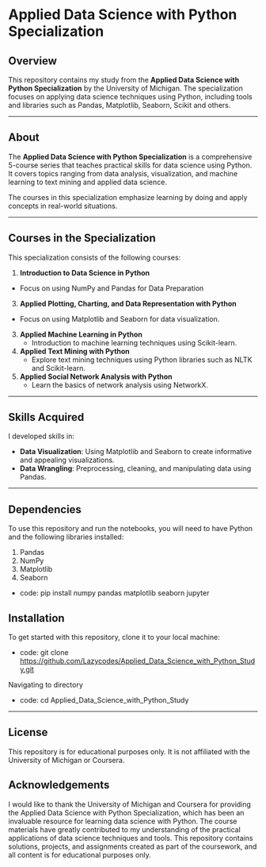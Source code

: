 # Applied Data Science with Python Specialization

## Overview

This repository contains my study from the **Applied Data Science with Python Specialization** by the University of Michigan. The specialization focuses on applying data science techniques using Python, including tools and libraries such as Pandas, Matplotlib, Seaborn, Scikit and others.

---

## About

The **Applied Data Science with Python Specialization** is a comprehensive 5-course series that teaches practical skills for data science using Python. It covers topics ranging from data analysis, visualization, and machine learning to text mining and applied data science.

The courses in this specialization emphasize learning by doing and apply concepts in real-world situations.

---

## Courses in the Specialization

This specialization consists of the following courses:

1.  **Introduction to Data Science in Python**
   - Focus on using NumPy and Pandas for Data Preparation
3.  **Applied Plotting, Charting, and Data Representation with Python**
   - Focus on using Matplotlib and Seaborn for data visualization.
3. **Applied Machine Learning in Python**
   - Introduction to machine learning techniques using Scikit-learn.
4. **Applied Text Mining with Python**
   - Explore text mining techniques using Python libraries such as NLTK and Scikit-learn.
5. **Applied Social Network Analysis with Python**
   - Learn the basics of network analysis using NetworkX.

---

## Skills Acquired

I developed skills in:

- **Data Visualization**: Using Matplotlib and Seaborn to create informative and appealing visualizations.
- **Data Wrangling**: Preprocessing, cleaning, and manipulating data using Pandas.

---

## Dependencies

To use this repository and run the notebooks, you will need to have Python and the following libraries installed:
1. Pandas
2. NumPy
3. Matplotlib
4. Seaborn

- code: pip install numpy pandas matplotlib seaborn jupyter

## Installation

To get started with this repository, clone it to your local machine:  
- code: git clone https://github.com/Lazycodes/Applied_Data_Science_with_Python_Study.git

Navigating to directory
- code: cd Applied_Data_Science_with_Python_Study

---

## License
This repository is for educational purposes only. It is not affiliated with the University of Michigan or Coursera.

## Acknowledgements
I would like to thank the University of Michigan and Coursera for providing the Applied Data Science with Python Specialization, which has been an invaluable resource for learning data science with Python. The course materials have greatly contributed to my understanding of the practical applications of data science techniques and tools. This repository contains solutions, projects, and assignments created as part of the coursework, and all content is for educational purposes only.
